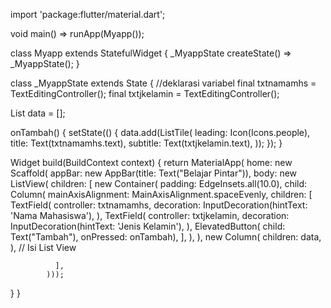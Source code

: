 import 'package:flutter/material.dart';

void main() => runApp(Myapp());

class Myapp extends StatefulWidget {
  _MyappState createState() => _MyappState();
}

class _MyappState extends State<Myapp> {
  //deklarasi variabel
  final txtnamamhs = TextEditingController();
  final txtjkelamin = TextEditingController();

  List<Widget> data = [];

onTambah() {
    setState(() {
      data.add(ListTile(
        leading: Icon(Icons.people),
        title: Text(txtnamamhs.text),
        subtitle: Text(txtjkelamin.text),
      ));
    });
  }

  Widget build(BuildContext context) {
    return MaterialApp(
        home: new Scaffold(
            appBar: new AppBar(title: Text("Belajar Pintar")),
            body: new ListView(
              children: <Widget>[
                new Container(
                  padding: EdgeInsets.all(10.0),
                  child: Column(
                    mainAxisAlignment: MainAxisAlignment.spaceEvenly,
                    children: <Widget>[
                      TextField(
                        controller: txtnamamhs,
                        decoration: InputDecoration(hintText: 'Nama Mahasiswa'),
                      ),
                      TextField(
                        controller: txtjkelamin,
                        decoration: InputDecoration(hintText: 'Jenis Kelamin'),
                      ),
                       ElevatedButton(
                          child: Text("Tambah"),
                          onPressed: onTambah),
                    ],
                  ),
                ),
                new Column(
   children: data,
  ),
                    // Isi List View

              ],
            )));
  }
}
